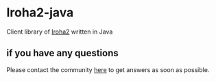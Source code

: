 # Iroha2-java

Client library of [Iroha2](https://github.com/hyperledger/iroha2) written in Java

## if you have any questions

Please contact the community [here](https://github.com/hyperledger/iroha#need-help) to get answers as soon as possible.
